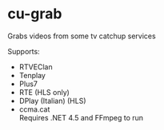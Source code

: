 # cu-grab
Grabs videos from some tv catchup services

Supports:
+ RTVEClan
+ Tenplay
+ Plus7
+ RTE (HLS only)
+ DPlay (Italian) (HLS)
+ ccma.cat	
Requires .NET 4.5 and FFmpeg to run
